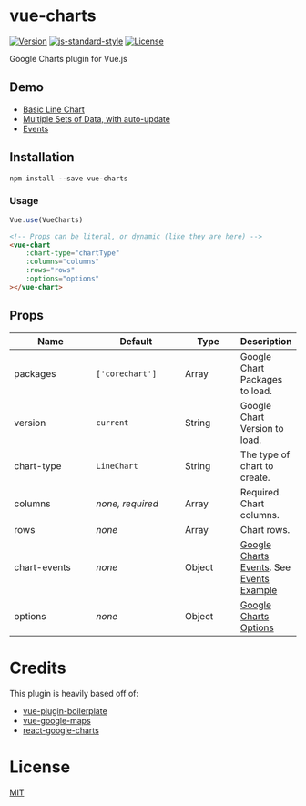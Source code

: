 # vue-charts
[![Version](https://img.shields.io/npm/v/vue-charts.svg?style=flat-square)](https://www.npmjs.com/package/vue-charts)
[![js-standard-style](https://img.shields.io/badge/code%20style-standard-brightgreen.svg?style=flat-square)](http://standardjs.com)
[![License](https://img.shields.io/npm/l/vue-charts.svg?style=flat-square)](LICENSE)

Google Charts plugin for Vue.js

## Demo
- [Basic Line Chart](https://haydenbbickerton.github.io/vue-charts/basic.html)
- [Multiple Sets of Data, with auto-update](https://haydenbbickerton.github.io/vue-charts/sets.html)
- [Events](https://haydenbbickerton.github.io/vue-charts/events.html)

## Installation

```shell
npm install --save vue-charts
```

### Usage

```js
Vue.use(VueCharts)
```
```html
<!-- Props can be literal, or dynamic (like they are here) -->
<vue-chart
    :chart-type="chartType"
    :columns="columns"
    :rows="rows"
    :options="options"
></vue-chart>
```

## Props

<table>
    <thead>
        <tr>
            <th width="160">Name</th>
            <th width="160">Default</th>
            <th width="100">Type</th>
            <th>Description</th>
        </tr>
    </thead>
    <tbody>
        <tr>
            <td>packages</td>
            <td><code>['corechart']</code></td>
            <td>Array</td>
            <td>Google Chart Packages to load.</td>
        </tr>
        <tr>
            <td>version</td>
            <td><code>current</code></td>
            <td>String</td>
            <td>Google Chart Version to load.</td>
        </tr>
        <tr>
            <td>chart-type</td>
            <td><code>LineChart</code></td>
            <td>String</td>
            <td>The type of chart to create.</td>
        </tr>
        <tr>
            <td>columns</td>
            <td><em>none, required</em></td>
            <td>Array</td>
            <td>Required. Chart columns.</td>
        </tr>
        <tr>
            <td>rows</td>
            <td><em>none</em></td>
            <td>Array</td>
            <td>Chart rows.</td>
        </tr>
        <tr>
            <td>chart-events</td>
            <td><em>none</em></td>
            <td>Object</td>
            <td><a href="https://developers.google.com/chart/interactive/docs/events" target="_blank">Google Charts Events</a>. See <a href="https://haydenbbickerton.github.io/vue-charts/events.html" target="_blank">Events Example</a></td>
        </tr>
        <tr>
            <td>options</td>
            <td><em>none</em></td>
            <td>Object</td>
            <td><a href="http://developers.google.com/chart/interactive/docs/customizing_charts" target="_blank">Google Charts Options</a></td>
        </tr>
    </tbody>
</table>


# Credits

This plugin is heavily based off of:

- [vue-plugin-boilerplate](https://github.com/kazupon/vue-plugin-boilerplate)
- [vue-google-maps](https://github.com/GuillaumeLeclerc/vue-google-maps/)
- [react-google-charts](https://github.com/RakanNimer/react-google-charts)

# License

[MIT](http://opensource.org/licenses/MIT)
